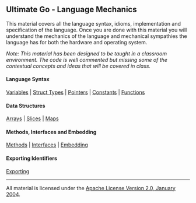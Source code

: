 ## Ultimate Go - Language Mechanics

This material covers all the language syntax, idioms, implementation and specification of the language. Once you are done with this material you will understand the mechanics of the language and mechanical sympathies the language has for both the hardware and operating system. 

*Note: This material has been designed to be taught in a classroom environment. The code is well commented but missing some of the contextual concepts and ideas that will be covered in class.*

#### Language Syntax
[Variables](../../../go/language/variables/README.md) | 
[Struct Types](../../../go/language/struct_types/README.md) | 
[Pointers](../../../go/language/pointers/README.md) | 
[Constants](../../../go/language/constants/README.md) | 
[Functions](../../../go/language/functions/README.md)

#### Data Structures
[Arrays](../../../go/language/arrays/README.md) | 
[Slices](../../../go/language/slices/README.md) | 
[Maps](../../../go/language/maps/README.md)

#### Methods, Interfaces and Embedding
[Methods](../../../go/language/methods/README.md) | 
[Interfaces](../../../go/language/interfaces/README.md) | 
[Embedding](../../../go/language/embedding/README.md)

#### Exporting Identifiers
[Exporting](../../../go/language/exporting/README.md)

___
All material is licensed under the [Apache License Version 2.0, January 2004](http://www.apache.org/licenses/LICENSE-2.0).

